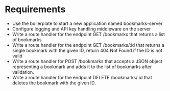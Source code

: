 # Requirements

- Use the boilerplate to start a new application named bookmarks-server
- Configure logging and API key handling middleware on the server
- Write a route handler for the endpoint GET /bookmarks that returns a list of bookmarks
- Write a route handler for the endpoint GET /bookmarks/:id that returns a single bookmark with the given ID, return 404 Not Found if the ID is not valid
- Write a route handler for POST /bookmarks that accepts a JSON object representing a bookmark and adds it to the list of bookmarks after validation.
- Write a route handler for the endpoint DELETE /bookmarks/:id that deletes the bookmark with the given ID.
